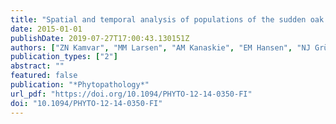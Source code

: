 ```yaml
---
title: "Spatial and temporal analysis of populations of the sudden oak death pathogen in Oregon forests"
date: 2015-01-01
publishDate: 2019-07-27T17:00:43.130151Z
authors: ["ZN Kamvar", "MM Larsen", "AM Kanaskie", "EM Hansen", "NJ Grünwald"]
publication_types: ["2"]
abstract: ""
featured: false
publication: "*Phytopathology*"
url_pdf: "https://doi.org/10.1094/PHYTO-12-14-0350-FI"
doi: "10.1094/PHYTO-12-14-0350-FI"
---
```


